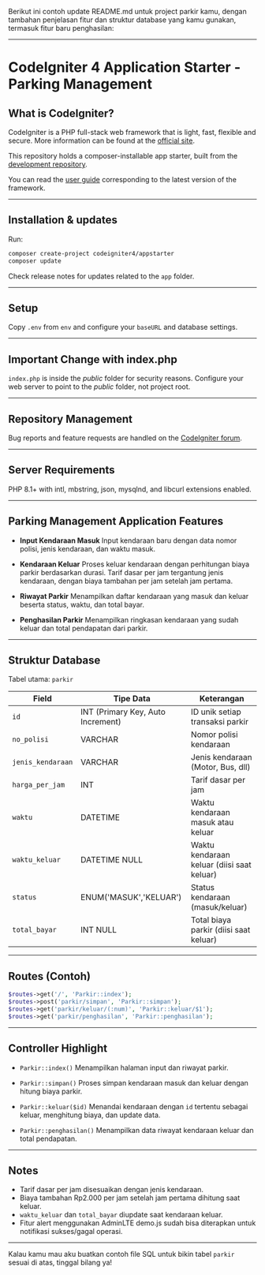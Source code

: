 Berikut ini contoh update README.md untuk project parkir kamu, dengan tambahan penjelasan fitur dan struktur database yang kamu gunakan, termasuk fitur baru penghasilan:

---

# CodeIgniter 4 Application Starter - Parking Management

## What is CodeIgniter?

CodeIgniter is a PHP full-stack web framework that is light, fast, flexible and secure.
More information can be found at the [official site](https://codeigniter.com).

This repository holds a composer-installable app starter, built from the [development repository](https://github.com/codeigniter4/CodeIgniter4).

You can read the [user guide](https://codeigniter.com/user_guide/) corresponding to the latest version of the framework.

---

## Installation & updates

Run:

```bash
composer create-project codeigniter4/appstarter
composer update
```

Check release notes for updates related to the `app` folder.

---

## Setup

Copy `.env` from `env` and configure your `baseURL` and database settings.

---

## Important Change with index.php

`index.php` is inside the _public_ folder for security reasons.
Configure your web server to point to the _public_ folder, not project root.

---

## Repository Management

Bug reports and feature requests are handled on the [CodeIgniter forum](http://forum.codeigniter.com).

---

## Server Requirements

PHP 8.1+ with intl, mbstring, json, mysqlnd, and libcurl extensions enabled.

---

## Parking Management Application Features

- **Input Kendaraan Masuk**
  Input kendaraan baru dengan data nomor polisi, jenis kendaraan, dan waktu masuk.

- **Kendaraan Keluar**
  Proses keluar kendaraan dengan perhitungan biaya parkir berdasarkan durasi.
  Tarif dasar per jam tergantung jenis kendaraan, dengan biaya tambahan per jam setelah jam pertama.

- **Riwayat Parkir**
  Menampilkan daftar kendaraan yang masuk dan keluar beserta status, waktu, dan total bayar.

- **Penghasilan Parkir**
  Menampilkan ringkasan kendaraan yang sudah keluar dan total pendapatan dari parkir.

---

## Struktur Database

Tabel utama: `parkir`

| Field             | Tipe Data                         | Keterangan                                 |
| ----------------- | --------------------------------- | ------------------------------------------ |
| `id`              | INT (Primary Key, Auto Increment) | ID unik setiap transaksi parkir            |
| `no_polisi`       | VARCHAR                           | Nomor polisi kendaraan                     |
| `jenis_kendaraan` | VARCHAR                           | Jenis kendaraan (Motor, Bus, dll)          |
| `harga_per_jam`   | INT                               | Tarif dasar per jam                        |
| `waktu`           | DATETIME                          | Waktu kendaraan masuk atau keluar          |
| `waktu_keluar`    | DATETIME NULL                     | Waktu kendaraan keluar (diisi saat keluar) |
| `status`          | ENUM('MASUK','KELUAR')            | Status kendaraan (masuk/keluar)            |
| `total_bayar`     | INT NULL                          | Total biaya parkir (diisi saat keluar)     |

---

## Routes (Contoh)

```php
$routes->get('/', 'Parkir::index');
$routes->post('parkir/simpan', 'Parkir::simpan');
$routes->get('parkir/keluar/(:num)', 'Parkir::keluar/$1');
$routes->get('parkir/penghasilan', 'Parkir::penghasilan');
```

---

## Controller Highlight

- `Parkir::index()`
  Menampilkan halaman input dan riwayat parkir.

- `Parkir::simpan()`
  Proses simpan kendaraan masuk dan keluar dengan hitung biaya parkir.

- `Parkir::keluar($id)`
  Menandai kendaraan dengan `id` tertentu sebagai keluar, menghitung biaya, dan update data.

- `Parkir::penghasilan()`
  Menampilkan data riwayat kendaraan keluar dan total pendapatan.

---

## Notes

- Tarif dasar per jam disesuaikan dengan jenis kendaraan.
- Biaya tambahan Rp2.000 per jam setelah jam pertama dihitung saat keluar.
- `waktu_keluar` dan `total_bayar` diupdate saat kendaraan keluar.
- Fitur alert menggunakan AdminLTE demo.js sudah bisa diterapkan untuk notifikasi sukses/gagal operasi.

---

Kalau kamu mau aku buatkan contoh file SQL untuk bikin tabel `parkir` sesuai di atas, tinggal bilang ya!
